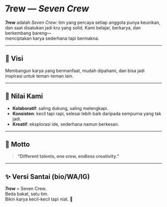 # 7rew — *Seven Crew*

**7rew** adalah *Seven Crew*: tim yang percaya setiap anggota punya keunikan,  
dan saat disatukan jadi kru yang solid. Kami belajar, berkarya, dan berkembang bareng—  
menciptakan karya sederhana tapi bermakna.

---

## 🎯 Visi
Membangun karya yang bermanfaat, mudah dipahami, dan bisa jadi inspirasi untuk teman-teman lain.

---

## 🌟 Nilai Kami
- **Kolaboratif**: saling dukung, saling melengkapi.  
- **Konsisten**: kecil tapi rapi, selesai lebih baik daripada sempurna yang tak jadi.  
- **Kreatif**: eksplorasi ide, sederhana namun berkesan.

---

## 📝 Motto
> **“Different talents, one crew, endless creativity.”**

---

## ✨ Versi Santai (bio/WA/IG)
**7rew** = Seven Crew.  
Beda bakat, satu tim.  
Bikin karya kecil-kecil tapi niat. 🚀
